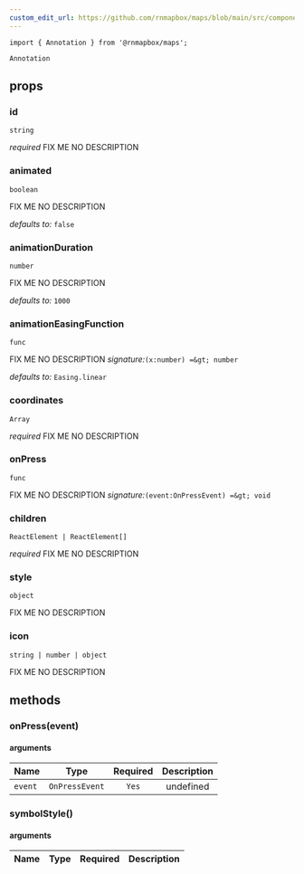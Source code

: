 ```yaml
---
custom_edit_url: https://github.com/rnmapbox/maps/blob/main/src/components/Annotation.tsx
---
```


  

```tsx
import { Annotation } from '@rnmapbox/maps';

Annotation

```


## props

  
### id

```tsx
string
```
_required_
FIX ME NO DESCRIPTION


  
### animated

```tsx
boolean
```
FIX ME NO DESCRIPTION

  _defaults to:_ `false`

  
### animationDuration

```tsx
number
```
FIX ME NO DESCRIPTION

  _defaults to:_ `1000`

  
### animationEasingFunction

```tsx
func
```
FIX ME NO DESCRIPTION
*signature:*`(x:number) =&gt; number`

  _defaults to:_ `Easing.linear`

  
### coordinates

```tsx
Array
```
_required_
FIX ME NO DESCRIPTION


  
### onPress

```tsx
func
```
FIX ME NO DESCRIPTION
*signature:*`(event:OnPressEvent) =&gt; void`


  
### children

```tsx
ReactElement | ReactElement[]
```
_required_
FIX ME NO DESCRIPTION


  
### style

```tsx
object
```
FIX ME NO DESCRIPTION


  
### icon

```tsx
string | number | object
```
FIX ME NO DESCRIPTION


  





## methods
### onPress(event)



#### arguments
| Name | Type | Required | Description  |
| ---- | :--: | :------: | :----------: |
| `event` | `OnPressEvent` | `Yes` | undefined |


### symbolStyle()



#### arguments
| Name | Type | Required | Description  |
| ---- | :--: | :------: | :----------: |




